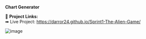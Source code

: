 **Chart Generator**


🔗 **Project Links:**  
➡ Live Project: https://darror24.github.io/Sprint1-The-Alien-Game/

![image](https://github.com/user-attachments/assets/cbb2220b-7e9d-4ee3-b6d8-5223fdf06d8a)
